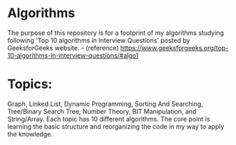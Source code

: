 # Algorithms
The purpose of this repository is for a footprint of my algorithms studying following 'Top 10 algorithms in Interview Questions' posted by GeeksforGeeks website. - (reference) https://www.geeksforgeeks.org/top-10-algorithms-in-interview-questions/#algo1

# Topics: 
Graph, Linked List, Dynamic Programming, Sorting And Searching, Tree/Binary Search Tree, Number Theory, BIT Manipulation, and String/Array.
Each topic has 10 different algorithms. The core point is learning the basic structure and reorganizing the code in my way to apply the knowledge. 
